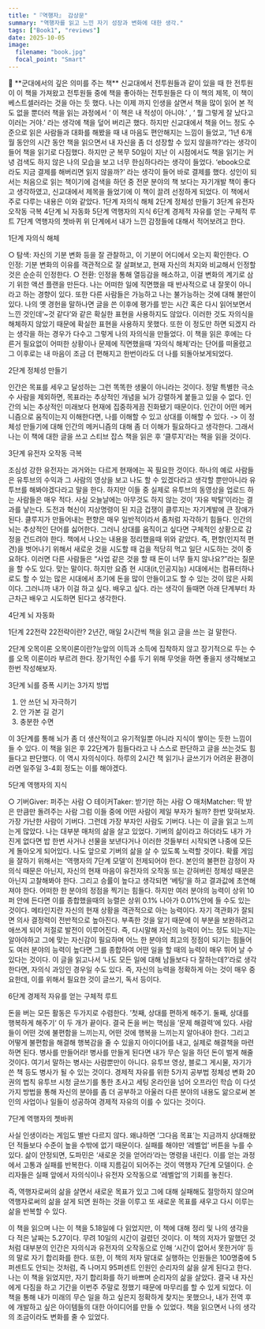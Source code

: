 ```yaml
---
title: "『역행자』 감상문"
summary: "역행자를 읽고 느낀 자기 성장과 변화에 대한 생각."
tags: ["Book1", "reviews"]
date: 2025-10-05
image:
  filename: "book.jpg"
  focal_point: "Smart"
---
```


<div class="justify-text">
📘 **군대에서의 깊은 의미를 주는 책**  
신교대에서 전투원들과 같이 있을 때 한 전투원이 이 책을 가져왔고 전투원들 중에 책을 좋아하는 전투원들은 다 이 책의 제목, 이 책이 베스트셀러라는 것을 아는 듯 했다. 나는 이제 까지 인생을 살면서 책을 많이 읽어 본 적도 없을 뿐더러 책을 읽는 과정에서 ‘ 이 책은 내 적성이 아니야.’ , ‘ 뭘 그렇게 잘 났다고 이러는 거야.’ 라는 생각에 책을 덮어 버리곤 했다. 하지만 신교대에서 책을 어느 정도 수준으로 읽은 사람들과 대화를 해봤을 때 내 마음도 편안해지는 느낌이 들었고, ’1년 6개월 동안의 시간 동안 책을 읽으면서 내 자신을 좀 더 성장할 수 있지 않을까?‘라는 생각이 들어 책을 읽기로 다짐했다.
하지만 군 복무 50일이 지난 이 시점에서도 책을 읽기는 커녕 검색도 하지 않은 나의 모습을 보고 너무 한심하다라는 생각이 들었다. ‘ebook으로라도 지금 결제를 해버리면 읽지 않을까?’ 라는 생각이 들어 바로 결제를 했다. 성인이 되서는 처음으로 읽는 책이기에 검색을 하던 중 전문 분야의 책 보다는 자기개발 책이 좋다고 생각하였고, 신교대에서 제목을 들었기에 이 책이 끌려 선정하게 되었다.
이 책에서 주로 다루는 내용은 이와 같았다.
1단계 자의식 해체
2단계 정체성 만들기
3단계 유전자 오작동 극복
4단계 뇌 자동화
5단계 역행자의 지식
6단계 경제적 자유를 얻는 구체적 루트
7단계 역행자의 쳇바퀴
위 단계에서 내가 느낀 감정들에 대해서 적어보려고 한다.

1단계 자의식 해체

○ 탐색: 자신의 기분 변화 등을 잘 관찰하고, 이 기분이 어디에서 오는지 확인한다.
○ 인정: 기분 변화의 이유를 객관적으로 잘 살펴보고, 현재 자신의 처지와 비교해서 인정할 것은 순순히 인정한다.
○ 전환: 인정을 통해 열등감을 해소하고, 이걸 변화의 계기로 삼기 위한 액션 플랜을 만든다.
나는 어떠한 일에 직면했을 때 반사적으로 내 잘못이 아니라고 하는 경향이 있다. 또한 다른 사람들은 가능하고 나는 불가능하는 것에 대해 불만이
있다. 나의 옛 경헌을 말하나면 글을 쓴 이후에 평가를 받는 시간 혹은 다시 읽어보면서 느낀 것인데‘~것 같다’와 같은 확실한 표현을 사용하지도 않았다. 이러한 것도 자의식을 해체하지 않았기 때문에 확실한 표현을 사용하지 못했다. 또한 이 정도만 하면 되겠지 라는 생각을 하는 경우가 다수고 그렇게 나의 자의식을 만들었다.
이 책을 읽은 후에는 다른거 필요없이 어떠한 상황이나 문제에 직면했을때 ‘자의식 해체’라는 단어를 떠올렸고 그 이후로는 내 마음이 조금 더 편해지고 한번이라도 더 나를 되돌아보게되었다.

2단계 정체성 만들기

인간은 목표를 세우고 달성하는 그런 똑똑한 생물이 아니라는 것이다. 정말 특별한 극소수 사람을 제외하면, 목표라는 추상적인 개념을 뇌가 강렬하게 붙들고 있을 수 없다. 인간의 뇌는 추상적인 미래보다 현재에 집중하게끔 진화됐기 때문이다.
인간이 어떤 메커니즘으로 움직이는지 이해한다면, 나를 이해할 수 있고 상대를 이해할 수 있다.
-> 이 정체성 만들기에 대해 인간의 메커니즘의 대해 좀 더 이해가 필요하다고 생각한다. 그래서 나는 이 책에 대한 글을 쓰고 스티브 잡스 책을 읽은 후 ‘클루지’라는 책을 읽을 것이다.

3단계 유전자 오작동 극복

조심성 강한 유전자는 과거와는 다르게 현재에는 꼭 필요한 것이다. 하나의 예로 사람들은 유투브의 수익과 그 사람의 영상을 보고 나도 할 수 있겠다라고 생각할 뿐만아니라 유투브를 해봐야겠다라고 말을 한다. 하지만 이들 중 실제로 유투브의 동영상을 업로드 하는 사람들은 매우 적다. 사실 오늘날에는 아무것도 하지 않는 것이 ‘자유 박탈’이라는 결과를 낳는다. 도전과 혁신이 지상명령이 된 지금 겁쟁이 클루지는 자기계발에 큰 장애가 된다.
클루지가 만들어내는 편향은 매우 일반적이라서 좀처럼 자각하기 힘들다. 인간의 뇌는 추상적인 단어를 싫어한다. 그러니 상대를 움직이고 싶다면 구체적인 상황으로 감정을 건드려야 한다.
책에서 나오는 내용을 정리했을때 위와 같았다. 즉, 편향(인지적 편견)을 벗어나기 위해서 새로운 것을 시도할 때 겁을 적당히 먹고 일단 시도하는 것이 중요하다. 이러면 다른 사람들은 “사업 같은 것을 할 때 돈이 너무 들지 않나요?”라는 질문을 할 수도 있다. 맞는 말이다. 하지만 요즘 현 시대(it,인공지능) 시대에서는 컴퓨터하나로도 할 수 있는 많은 시대에서 초기에 돈을 많이 안들이고도 할 수 있는 것이 많은 사회이다. 그러니까 내가 이걸 하고 싶다. 배우고 싶다. 라는 생각이 들때면 아래 단계부터 차근차근 배우고 시도하면 된다고 생각한다.

4단계 뇌 자동화

1단계 22전략
22전략이란? 2년간, 매일 2시간씩 책을 읽고 글을 쓰는 걸 말한다.

2단계 오목이론
오목이론이란?눈앞의 이득과 소득에 집착하지 않고 장기적으로 두는 수를 오목 이론이라 부르려 한다. 장기적인 수를 두기 위해 무엇을 하면 좋을지 생각해보고 한번 작성해보자.

3단계 뇌를 증폭 시키는 3가지 방법

1. 안 쓰던 뇌 자극하기
2. 안 가본 길 걷기
3. 충분한 수면

이 3단계를 통해 뇌가 좀 더 생산적이고 유기적일뿐 아니라 지식이 쌓이는 듯한 느낌이 들 수 있다.
이 책을 읽은 후 22단계가 힘들다라고 나 스스로 판단하고 글을 쓰는것도 힘들다고 판단했다. 이 역시 자의식이다. 하루의 2시간 책 읽기나 글쓰기가 어려운 환경이라면 일주일 3-4회 정도는 이를 해야겠다.

5단계 역행자의 지식

○ 기버Giver: 퍼주는 사람
○ 테이커Taker: 받기만 하는 사람
○ 매처Matcher: 딱 받은 만큼만 돌려주는 사람
그럼 이들 중에 어떤 사람이 제일 부자가 될까? 한번 맞혀보자.
가장 가난한 사람이 기버다. 그런데 가장 부자인 사람도 기버다.
나는 이 글을 읽고 느끼는게 많았다. 나는 대부분 매처의 삶을 살고 있었다. 기버의 삶이라고 하더라도 내가 가진게 없다면 밥 한번 사거나 선물을 보낸다거나 이러한 것들부터 시작되면 나중에 모든게 돌아오게 되어있다. 나도 앞으로 기버의 삶을 살 수 있도록 노력할 것이다.
확률 게임을 잘하기 위해서는 ‘역행자의 7단계 모델’이 전제되어야 한다. 본인의 불편한 감정이 자의식 때문은 아닌지, 자신의 현재 마음이 유전자의 오작동 또는 갇혀버린 정체성 때문은 아닌지 고찰해봐야 한다. 그리고 승률이 높다고 생각되면 ‘베팅’을 하고 결과값에 초연해져야 한다.
어떠한 한 분야의 정점을 찍기는 힘들다. 하지만 여러 분야의 능력이 상위 10퍼 안에 든다면 이를 종합했을때의 능렬은 상위 0.1% 나아가 0.01%안에 들 수도 있는 것이다.
메타인지란 자신의 현재 상황을 객관적으로 아는 능력이다. 자기 객관화가 잘되면 의사 결정력이 전반적으로 높아진다. 부족한 것을 알기 때문에 이 부분을 보완하려고애쓰게 되어 저절로 발전이 이루어진다.
즉, 다시말해 자신의 능력이 어느 정도 되는지는 알아야하고 그에 맞는 자신감이 필요하며 어느 한 분야의 최고의 정점이 되기는 힘들어도 여러 분야의 능력이 높다면 그를 종합하여 어떤 일을 할 때의 능력이 매우 뛰어 날 수 있다는 것이다. 이 글을 읽고나서 ‘나도 모든 일에 대해 남들보다 다 잘하는데?’라로 생각한다면, 자의식 과잉인 경우일 수도 있다. 즉, 자신의 능력을 정확하게 아는 것이 매우 중요한데, 이를 위해서 필요한 것이 글쓰기, 독서 등이다.

6단계 경제적 자유를 얻는 구체적 루트

돈을 버는 모든 활동은 두가지로 수렴한다. ’첫째, 상대를 편하게 해주기. 둘째, 상대를 행복하게 해주기‘ 이 두 개가 끝이다. 결국 돈을 버는 핵심을 ’문제 해결력‘에 있다. 사람들이 어떤 것에 불편함을 느끼는지, 어떤 것에 행복을 느끼는지 알아내야 한다. 그리고 어떻게 불편함을 해결해 행복감을 줄 수 있을지 아이디어를 내고, 실제로 해결책을 마련하면 된다.
병사를 만들어라! 병사를 만들게 된다면 내가 무슨 일을 하던 돈이 벌게 해줄 것이다. 여기서 말하는 병사는 사람뿐만이 아니다. 유투브 영상, 블로그 게시물, 자기가 쓴 책 등도 병사가 될 수 있는 것이다.
경제적 자유를 위한 5가지 공부법
정체성 변화
20권의 법칙
유투브 시청
글쓰기를 통한 초사고 세팅
온라인을 넘어 오프라인 학습
이 다섯가지 방법을 통해 자신의 분야를 좀 더 공부하고 아울러 다른 분야의 내용도 앎으로써 본인의 사업이나 일들이 성공하여 경제적 자유의 이를 수 있다는 것이다.

7단계 역행자의 쳇바퀴

사실 인생이라는 게임도 별반 다르지 않다. 왜냐하면 ‘그다음 목표’는 지금까지 상대해왔던 적들보다 수준이 높을 수밖에 없기 때문이다. 실패를 해야만 ‘레벨업’ 버튼을 누를 수 있다. 삶이 안정되면, 도파민은 ‘새로운 것을 얻어라’라는 명령을 내린다. 이를 얻는 과정에서 고통과 실패를 반복한다. 이때 지름길이 되어주는 것이 역행자 7단계 모델이다. 순리자들은 실패 앞에서 자의식이나 유전자 오작동으로 ‘레벨업’의 기회를 놓친다.

즉, 역행자로써의 삶을 살면서 새로운 목표가 있고 그에 대해 실패해도 절망하지 않으며 역행자로써의 삶을 살게 되면 원하는 것을 이루고 또 새로운 목표를 새우고 다시 이루는 삶을 반복할 수 있다.

이 책을 읽으며
나는 이 책을 5.18일에 다 읽었지만, 이 책에 대해 정리 및 나의 생각을 다 적은 날짜는 5.27이다. 무려 10일의 시간이 걸렸던 것이다. 이 책의 저자가 말했던 것처럼 대부분의 인간은 자의식과 유전자의 오작동으로 인해 ‘시간이 없어서 못한거야’ 등의 말로 자기 합리화를 한다. 또한, 이 책의 저자 말대로 실행하는 인원들은 100명중에 5퍼센트도 안되는 것처럼, 즉 나머지 95퍼센트 인원인 순리자의 삶을 살게 된다고 한다. 나는 이 책을 읽었지만, 자기 합리화를 하기 바쁘며 순리자의 삶을 살았다. 결국 내 자신에게 다짐을 하고 기간을 이번주 주말로 정했기 때문에 마무리를 할 수 있게 되었다. 이 책을 통해 내가 미래의 무슨 일을 하고 싶은지 정확하게 찾지는 못했으나, 내가 전역 후에 개발하고 싶은 아이템들의 대한 아이디어를 만들 수 있었다. 책을 읽으면서 나의 생각의 조금이라도 변화를 줄 수 있었다.

</div>
